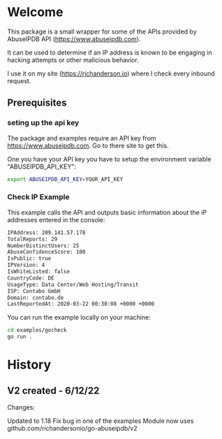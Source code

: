 # Welcome

This package is a small wrapper for some of the APIs provided by AbuseIPDB API (https://www.abuseipdb.com).

It can be used to determine if an IP address is known to be engaging in hacking attempts or other malicious behavior.

I use it on my site (https://richanderson.io) where I check every inbound request.


## Prerequisites

### seting up the api key

The package and examples require an API key from https://www.abuseipdb.com.  Go to there site to get this.

One you have your API key you have to setup the environment variable "ABUSEIPDB_API_KEY":

```bash
export ABUSEIPDB_API_KEY=YOUR_API_KEY
```

###  Check IP Example

This example calls the API and outputs basic information about the iP addresses entered in the console:

```bash
IPAddress: 209.141.57.178
TotalReports: 29
NumberDistinctUsers: 25
AbuseConfidenceScore: 100
IsPublic: true
IPVersion: 4
IsWhiteListed: false
CountryCode: DE
UsageType: Data Center/Web Hosting/Transit
ISP: Contabo GmbH
Domain: contabo.de
LastReportedAt: 2020-03-22 00:30:08 +0000 +0000
```

You can run the example locally on your machine:

```bash
cd examples/gocheck
go run .
```

# History

## V2 created - 6/12/22

Changes:

Updated to 1.18
Fix bug in one of the examples
Module now uses github.com/richandersonio/go-abuseipdb/v2
